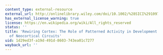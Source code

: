 ```yaml
---
content_type: external-resource
external_url: http://onlinelibrary.wiley.com/doi/10.1002/%28SICI%291097-4695%28199910%2941:1%3C33::AID-NEU6%3E3.0.CO;2-1/abstract
has_external_license_warning: true
license: https://en.wikipedia.org/wiki/All_rights_reserved
status: ''
title: 'Rewiring Cortex: The Role of Patterned Activity in Development and Plasticity
  of Neocortical Circuits'
uid: 1d29ed3f-a19d-491d-8603-743ea01c7277
wayback_url: ''
---
```

